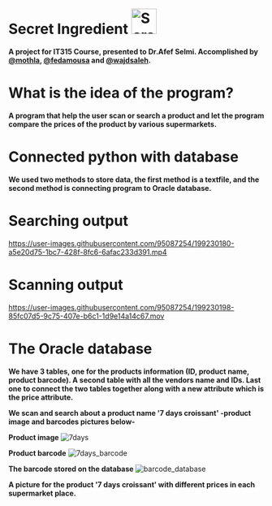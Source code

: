 # Secret Ingredient <img width="50" alt="Screen Shot 2022-11-01 at 12 42 43 AM" src="https://user-images.githubusercontent.com/94991403/199116062-5634eec0-4335-4c4d-b933-b1bd625b8d5a.png">
**A project for IT315 Course, presented to Dr.Afef Selmi. Accomplished by [@mothla](https://github.com/mothla), [@fedamousa](https://github.com/fedamousa) and [@wajdsaleh](https://github.com/wajdsaleh).**
# What is the idea of the program?
**A program that help the user scan or search a product and let the program compare the prices of the product by various supermarkets.**
# Connected python with database
**We used two methods to store data, the first method is a textfile, and the second method is connecting program to Oracle database.**

# Searching output





https://user-images.githubusercontent.com/95087254/199230180-a5e20d75-1bc7-428f-8fc6-6afac233d391.mp4




# Scanning output



https://user-images.githubusercontent.com/95087254/199230198-85fc07d5-9c75-407e-b6c1-1d9e14a14c67.mov



# The Oracle database
**We have 3 tables, one for the products information (ID, product name, product barcode). A second table with all the vendors name and IDs. Last one to connect the two tables together along with a new attribute which is the price attribute.**

**We scan and search about a product name '7 days croissant' -product image and barcodes pictures below-**

**Product image**
![7days](https://user-images.githubusercontent.com/74684120/199228883-f7693434-67a9-42a5-8949-fd8acbe93e46.png)

**Product barcode**
![7days_barcode](https://user-images.githubusercontent.com/74684120/199230438-14f4ae13-53ab-40be-b330-68fe00559165.jpeg)



**The barcode stored on the database**
![barcode_database](https://user-images.githubusercontent.com/74684120/199229890-545ad887-e542-4d69-847a-aa7c06f5fba3.png)


**A picture for the product '7 days croissant' with different prices in each supermarket place.**
